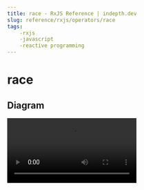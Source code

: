 ```yaml
---
title: race - RxJS Reference | indepth.dev
slug: reference/rxjs/operators/race
tags:
    -rxjs 
    -javascript 
    -reactive programming
---
```


# race

## Diagram

<video>
    <source src="https://images.indepth.dev/references/rxjs/race.mp4" type="video/mp4">
</video>
